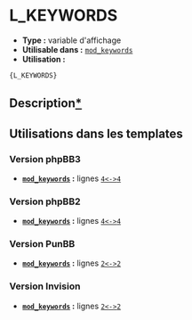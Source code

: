 # L_KEYWORDS
* __Type :__ variable d'affichage
* __Utilisable dans :__ [`mod_keywords`](../tpl/mod_keywords.md#readme)
* __Utilisation :__

```html
{L_KEYWORDS}
```

## Description[*](https://fa-tvars.appspot.com/var/L_KEYWORDS)
## Utilisations dans les templates

### Version phpBB3
* __[`mod_keywords`](../tpl/mod_keywords.md#readme) :__ lignes [`4`](../src/prosilver/mod_keywords.tpl#L4)[`<->`](../src/prosilver/mod_keywords.tpl#L4-L4)[`4`](../src/prosilver/mod_keywords.tpl#L4)

### Version phpBB2
* __[`mod_keywords`](../tpl/mod_keywords.md#readme) :__ lignes [`4`](../src/subsilver/mod_keywords.tpl#L4)[`<->`](../src/subsilver/mod_keywords.tpl#L4-L4)[`4`](../src/subsilver/mod_keywords.tpl#L4)

### Version PunBB
* __[`mod_keywords`](../tpl/mod_keywords.md#readme) :__ lignes [`2`](../src/punbb/mod_keywords.tpl#L2)[`<->`](../src/punbb/mod_keywords.tpl#L2-L2)[`2`](../src/punbb/mod_keywords.tpl#L2)

### Version Invision
* __[`mod_keywords`](../tpl/mod_keywords.md#readme) :__ lignes [`2`](../src/invision/mod_keywords.tpl#L2)[`<->`](../src/invision/mod_keywords.tpl#L2-L2)[`2`](../src/invision/mod_keywords.tpl#L2)

